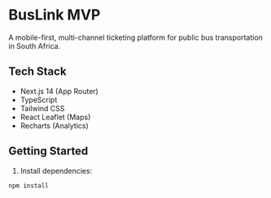 # BusLink MVP

A mobile-first, multi-channel ticketing platform for public bus transportation in South Africa.

## Tech Stack
- Next.js 14 (App Router)
- TypeScript
- Tailwind CSS
- React Leaflet (Maps)
- Recharts (Analytics)

## Getting Started

1. Install dependencies:
```bash
npm install